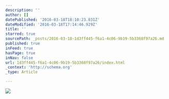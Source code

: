 ```yaml
---
description: ''
author: []
datePublished: '2016-03-18T18:10:23.831Z'
dateModified: '2016-03-18T17:14:46.929Z'
title: ''
starred: true
sourcePath: _posts/2016-03-18-1d3ff445-f6a1-4c06-9b19-5b3368f97a26.md
published: true
inFeed: true
hasPage: true
inNav: false
url: 1d3ff445-f6a1-4c06-9b19-5b3368f97a26/index.html
_context: 'http://schema.org'
_type: Article

---
```

![](https://the-grid-user-content.s3-us-west-2.amazonaws.com/675e014d-7fa1-4bd6-9af1-d783ff59db44.png)